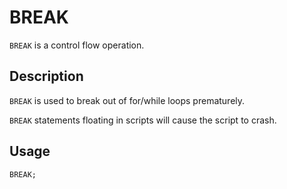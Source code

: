 # BREAK

`BREAK` is a control flow operation.

## Description

`BREAK` is used to break out of for/while loops prematurely.

`BREAK` statements floating in scripts will cause the script to crash.

## Usage

`BREAK;`
